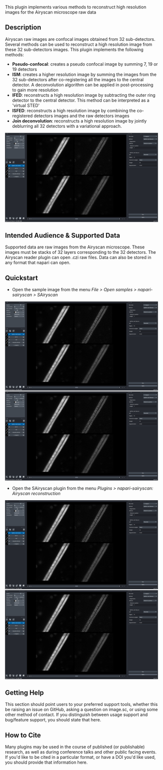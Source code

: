 This plugin implements various methods to reconstruct high resolution images for the Airyscan 
microscope raw data 

## Description

Airyscan raw images are confocal images obtained from 32 sub-detectors. Several methods can be used
to reconstruct a high resolution image from these 32 sub-detectors images. This plugin implements
the following methods:
- **Pseudo-confocal**: creates a pseudo confocal image by summing 7, 19 or 19 detectors
- **ISM**: creates a higher resolution image by summing the images from the 32 sub-detectors after 
co-registering all the images to the central detector. A deconvolution algorithm can be applied in 
post-processing to gain more resolution
- **IFED**: reconstructs a high resolution image by subtracting the outer ring detector to the central 
detector. This method can be interpreted as a 'virtual STED'
- **ISFED**: reconstructs a high resolution image by combining the co-registered detectors images and the
raw detectors images     
- **Join deconvolution**: reconstructs a high resolution image by jointly deblurring all 32 detectors 
with a variational approach.

![Example image](https://raw.githubusercontent.com/sylvainprigent/napari-sairyscan/main/docs/images/screenshot.png)

## Intended Audience & Supported Data

Supported data are raw images from the Airyscan microscope. These images must be stacks of 32 
layers corresponding to the 32 detectors. The Airyscan reader plugin can open .czi raw files. Data
can also be stored in any format that napari can open. 

## Quickstart

- Open the sample image from the menu *File > Open samples > napari-sairyscan > SAiryscan*

![Open image](https://raw.githubusercontent.com/sylvainprigent/napari-sairyscan/main/docs/images/screenshot.png)
![Open image](https://raw.githubusercontent.com/sylvainprigent/napari-sairyscan/main/docs/images/screenshot.png)


- Open the SAiryscan plugin from the menu *Plugins > napari-sairyscan: Airyscan reconstruction*

![Open image](https://raw.githubusercontent.com/sylvainprigent/napari-sairyscan/main/docs/images/screenshot.png)
![Open image](https://raw.githubusercontent.com/sylvainprigent/napari-sairyscan/main/docs/images/screenshot.png)



## Getting Help

This section should point users to your preferred support tools, whether this be raising
an issue on GitHub, asking a question on image.sc, or using some other method of contact.
If you distinguish between usage support and bug/feature support, you should state that
here.

## How to Cite

Many plugins may be used in the course of published (or publishable) research, as well as
during conference talks and other public facing events. If you'd like to be cited in
a particular format, or have a DOI you'd like used, you should provide that information here. 
